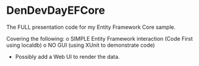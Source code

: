 # DenDevDayEFCore
The FULL presentation code for my Entity Framework Core sample.

Covering the following:
o SIMPLE Entity Framework interaction (Code First using localdb)
o NO GUI (using XUnit to demonstrate code)
  - Possibly add a Web UI to render the data.